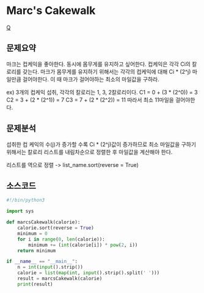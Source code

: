 Marc's Cakewalk
===
[Q](https://www.hackerrank.com/challenges/marcs-cakewalk/problem)  


문제요약
---
마크는 컵케익을 좋아한다. 동시에 몸무게를 유지하고 싶어한다.
컵케익은 각각 Ci의 칼로리를 갖는다. 마크가 몸무게를 유지하기 위해서는 각각의 컵케익에 대해 Ci * (2^j) 마일만큼 걸어야한다.
이 때 마크가 걸어야하는 최소의 마일값을 구하라.

ex) 3개의 컵케익 섭취, 각각의 칼로리는 1, 3, 2칼로리이다.
C1 = 0 + (3 * (2^0)) = 3
C2 = 3 + (2 * (2^1)) = 7
C3 = 7 + (2 * (2^2)) = 11
따라서 최소 11마일을 걸어야한다.


문제분석
---
섭취한 컵 케익의 수(j)가 증가할 수록 Ci * (2^j)값이 증가하므로 최소 마일값을 구하기 위해서는 칼로리 리스트를 내림차순으로 정렬한 후 마일값을 계산해야 한다.

리스트를 역으로 정렬
-> list_name.sort(reverse = True)

소스코드
---
```python
#!/bin/python3

import sys

def marcsCakewalk(calorie):
    calorie.sort(reverse = True)
    minimum = 0
    for i in range(0, len(calorie)):
        minimum += (int(calorie[i]) * pow(2, i))
    return minimum

if __name__ == "__main__":
    n = int(input().strip())
    calorie = list(map(int, input().strip().split(' ')))
    result = marcsCakewalk(calorie)
    print(result)
```
